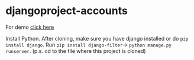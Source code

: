 # djangoproject-accounts

For demo [click here](https://django-accounts-project.herokuapp.com/)

Install Python. 
After cloning, make sure you have django installed or do `pip install django`.
Run `pip install django-filter`-> `python manage.py runserver`.
(p.s. cd to the file where this project is cloned)
